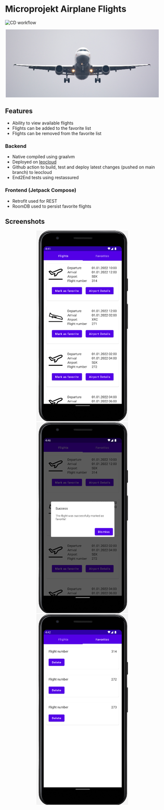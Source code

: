 # Microprojekt Airplane Flights

![CD workflow](https://github.com/2223-5ahif-nvs/03-lab-android-simple-room-db-microproject-S1mple133/actions/workflows/leocloud.yaml/badge.svg)

<p align="center">
<img src="img/airplane.jpg"
     alt="Markdown Monster icon"
     style="width: 500px;" />
</p>

## Features

* Ability to view available flights
* Flights can be added to the favorite list
* Flights can be removed from the favorite list

### Backend

* Native compiled using graalvm
* Deployed on [leocloud](https://student.cloud.htl-leonding.ac.at/d.pavelescu/airport-backend)
* Github action to build, test and deploy latest changes (pushed on main branch) to leocloud
* End2End tests using restassured


### Frontend (Jetpack Compose)

* Retrofit used for REST
* RoomDB used to persist favorite flights

## Screenshots

<p align="center" class="display:flex;justify-content:space-around;">
     <img src="img/flight-list.png"
     alt="Markdown Monster icon"
     style="width: 300px;" />
     <img src="img/added-flight.png"
     alt="Markdown Monster icon"
     style="width: 300px;"/>
     <img src="img/favorite-flights.png"
     alt="Markdown Monster icon"
     style="width: 300px;" />
</p>
